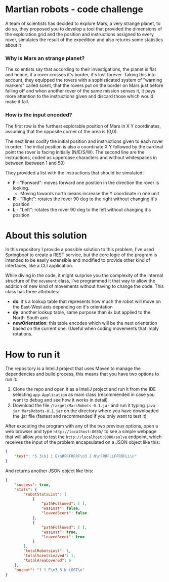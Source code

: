 # Martian robots - code challenge

A team of scientists has decided to explore Mars, a very strange planet, to do so, they proposed you to
develop a tool that provided the dimensions of the exploration grid and the position and instructions assigned to
every rover, simulates the result of the expedition and also returns some statistics about it

### Why is Mars an strange planet?
The scientists say that according to their investigations, the planet is flat and hence, if a rover crosses
it's border, it's lost forever. Taking this into account, they equipped the rovers with a sophisticated system of
"warning markers" called scent, that the rovers put on the border on Mars just before falling off and when another
rover of the same mission senses it, it pays more attention to the instructions given and discard those which would
make it fall.

### How is the input encoded?
The first row is the furthest explorable position of Mars in X Y coordinates, assuming that the opposite corner
of the area is (0,0).

The next lines codify the initial position and instructions given to each rover in order. The initial position
is also a coordinate X Y followed by the cardinal point the rover is facing initially (N/E/S/W). The second line
are the instructions, coded as uppercase characters and without whitespaces in between (between 1 and 50)

They provided a list with the instructions that should be simulated:

- **F** - "Forward": moves forward one position in the direction the rover is looking.
    - Moving towards north means increase the Y coordinate in one unit
- **R** - "Right": rotates the rover 90 deg to the right without changing it's position
- **L** - "Left": rotates the rover 90 deg to the left without changing it's position

# About this solution

In this repository I provide a possible solution to this problem, I've used Springboot to create a REST service, but
the core logic of the program is intended to be easily extensible and modified to provide other kind of interfaces,
like a CLI application.

While diving in the code, it might surprise you the complexity of the internal structure of the `movement` class,
I've programmed it that way to allow the addition of new kind of movements without having to change the code. This class
has three attributes:
- **dx**: it's a lookup table that represents how much the robot will move on the East-West axis depending on it's orientation
- **dy**: another lookup table, same purpose than `dx` but applied to the North-South axis
- **newOrientation**: this table encodes which will be the next orientation based on the current one. (Useful
  when coding movements that imply rotations.

# How to run it

The repository is a InteliJ project that uses Maven to manage the dependencies and build process, this means that you have two options to run it:

1. Clone the repo and open it as a InteliJ project and run it from the IDE selecting `app.Application` as main class (recommended in case you want to debug and see how it works in detail)
2. Download the file `/target/MarsRobots-0.1.jar` and run it typing `java -jar MarsRobots-0.1.jar` on the directory where you have downloaded the .jar file (fastest and recommended if you only want to test it)

After executing the program with any of the two previous options, open a web browser and type `http://localhost:8080/`
to see a simple webpage that will allow you to test the `http://localhost:8080/solve` endpoint, which receives the input of
the problem encapsulated on a JSON object like this:
```json
{
	"text": "5 3\n1 1 E\nRFRFRFRF\n3 2 N\nFRRFLLFFRRFLL\n"
}
```
And returns another JSON object like this:
```json
{
    "success": true,
    "stats": {
        "robotStatsList": [
            {
                "pathFollowed": [ ],
                "wasLost": false,
                "leavedScent": false
            },
            {
                "pathFollowed": [ ],
                "wasLost": true,
                "leavedScent": true
            }
        ],
        "totalRobotsLost": 1,
        "totalScentsLeaved": 1,
        "totalAreaCovered": 6
    },
    "output": "1 1 E\n3 3 N LOST\n"
}
```
